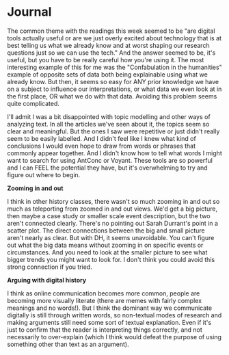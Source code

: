 # Journal

The common theme with the readings this week seemed to be "are digital tools actually useful or are we just overly excited about technology that is at best telling us what we already know and at worst shaping our research questions just so we can use the tech." And the answer seemed to be, it's useful, but you have to be really careful how you're using it. The most interesting example of this for me was the "Confabulation in the humanities" example of opposite sets of data both being explainable using what we already know. But then, it seems so easy for ANY prior knowledge we have on a subject to influence our interpretations, or what data we even look at in the first place, OR what we do with that data. Avoiding this problem seems quite complicated. 

I'll admit I was a bit disappointed with topic modelling and other ways of analyzing text. In all the articles we've seen about it, the topics seem so clear and meaningful. But the ones I saw were repetitive or just didn't really seem to be easily labelled. And I didn't feel like I knew what kind of conclusions I would even hope to draw from words or phrases that commonly appear together. And I didn't know how to tell what words I might want to search for using AntConc or Voyant. These tools are so powerful and I can FEEL the potential they have, but it's overwhelming to try and figure out where to begin. 

**Zooming in and out**

I think in other history classes, there wasn't so much zooming in and out so much as teleporting from zoomed in and out views. We'd get a big picture, then maybe a case study or smaller scale event description, but the two aren't connected clearly. There's no pointing out Sarah Durrant's point in a scatter plot. The direct connections between the big and small picture aren't nearly as clear. But with DH, it seems unavoidable. You can't figure out what the big data means without zooming in on specific events or circumstances. And you need to look at the smaller picture to see what bigger trends you might want to look for. I don't think you could avoid this strong connection if you tried. 

**Arguing with digital history**

I think as online communication becomes more common, people are becoming more visually literate (there are memes with fairly complex meanings and no words!). But I think the dominant way we communicate digitally is still through written words, so non-textual modes of research and making arguments still need some sort of textual explanation. Even if it's just to confirm that the reader is interpreting things correctly, and not necessarily to over-explain (which I think would defeat the purpose of using something other than text as an argument). 

